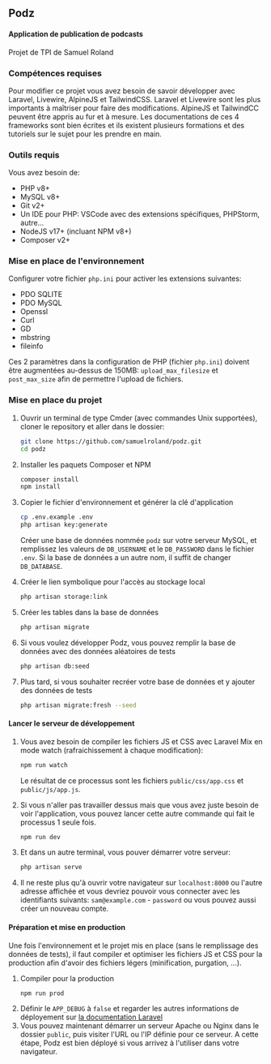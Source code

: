 ## Podz
#### Application de publication de podcasts
Projet de TPI de Samuel Roland

### Compétences requises
Pour modifier ce projet vous avez besoin de savoir développer avec Laravel, Livewire, AlpineJS et TailwindCSS. Laravel et Livewire sont les plus importants à maîtriser pour faire des modifications. AlpineJS et TailwindCC peuvent être appris au fur et à mesure. Les documentations de ces 4 frameworks sont bien écrites et ils existent plusieurs formations et des tutoriels sur le sujet pour les prendre en main.

### Outils requis
Vous avez besoin de:
- PHP v8+
- MySQL v8+
- Git v2+
- Un IDE pour PHP: VSCode avec des extensions spécifiques, PHPStorm, autre...
- NodeJS v17+ (incluant NPM v8+)
- Composer v2+

### Mise en place de l'environnement

Configurer votre fichier `php.ini` pour activer les extensions suivantes:
- PDO SQLITE
- PDO MySQL
- Openssl
- Curl
- GD
- mbstring
- fileinfo

Ces 2 paramètres dans la configuration de PHP (fichier `php.ini`) doivent être augmentées au-dessus de 150MB: `upload_max_filesize` et `post_max_size` afin de permettre l'upload de fichiers.

<div class="page" />

### Mise en place du projet
1. Ouvrir un terminal de type Cmder (avec commandes Unix supportées), cloner le repository et aller dans le dossier:
    ```bash
    git clone https://github.com/samuelroland/podz.git
    cd podz
    ```
1. Installer les paquets Composer et NPM
    ```bash
    composer install
    npm install
    ```

1. Copier le fichier d'environnement et générer la clé d'application 
    ```bash
    cp .env.example .env
    php artisan key:generate
    ```
    Créer une base de données nommée `podz` sur votre serveur MySQL, et remplissez les valeurs de `DB_USERNAME` et le `DB_PASSWORD` dans le fichier `.env`. Si la base de données a un autre nom, il suffit de changer `DB_DATABASE`.

1. Créer le lien symbolique pour l'accès au stockage local
    ```bash
    php artisan storage:link
    ```

1. Créer les tables dans la base de données
    ```bash
    php artisan migrate
    ```

2. Si vous voulez développer Podz, vous pouvez remplir la base de données avec des données aléatoires de tests
    ```bash
    php artisan db:seed
    ```

3. Plus tard, si vous souhaiter recréer votre base de données et y ajouter des données de tests
    ```bash
    php artisan migrate:fresh --seed
    ```
<div class="page" />

#### Lancer le serveur de développement

1. Vous avez besoin de compiler les fichiers JS et CSS avec Laravel Mix en mode watch (rafraichissement à chaque modification):
    ```bash
    npm run watch
    ```
    Le résultat de ce processus sont les fichiers `public/css/app.css` et `public/js/app.js`.
1. Si vous n'aller pas travailler dessus mais que vous avez juste besoin de voir l'application, vous pouvez lancer cette autre commande qui fait le processus 1 seule fois.
    ```bash
    npm run dev
    ```

2. Et dans un autre terminal, vous pouver démarrer votre serveur:
    ```bash
    php artisan serve
    ```
3. Il ne reste plus qu'à ouvrir votre navigateur sur `localhost:8000` ou l'autre adresse affichée et vous devriez pouvoir vous connecter avec les identifiants suivants: `sam@example.com` - `password` ou vous pouvez aussi créer un nouveau compte.

#### Préparation et mise en production
Une fois l'environnement et le projet mis en place (sans le remplissage des données de tests), il faut compiler et optimiser les fichiers JS et CSS pour la production afin d'avoir des fichiers légers (minification, purgation, ...).

1. Compiler pour la production
    ```bash
    npm run prod
    ```
1. Définir le `APP_DEBUG` à `false` et regarder les autres informations de déployement sur [la documentation Laravel](https://laravel.com/docs/9.x/deployment)
1. Vous pouvez maintenant démarrer un serveur Apache ou Nginx dans le dossier `public`, puis visiter l'URL ou l'IP définie pour ce serveur. A cette étape, Podz est bien déployé si vous arrivez à l'utiliser dans votre navigateur.
